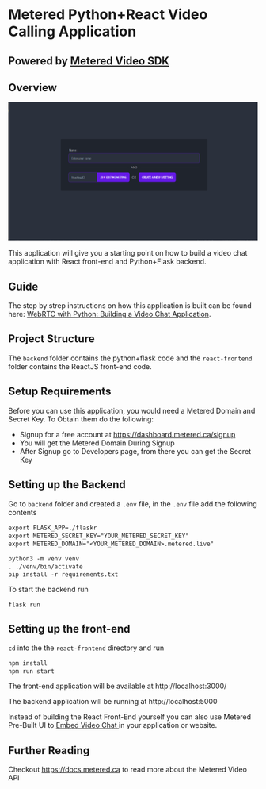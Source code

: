 # Metered Python+React Video Calling Application

## Powered by [Metered Video SDK](https://www.metered.ca/)

## Overview

![Python+React Video Calling Application](image.png)

This application will give you a starting point on how to build a video chat application with React front-end and Python+Flask backend.

## Guide

The step by strep instructions on how this application is built can be found here: [WebRTC with Python: Building a Video Chat Application](https://www.metered.ca/blog/webrtc-with-python-building-a-video-chat-application/).

## Project Structure

The `backend` folder contains the python+flask code and the `react-frontend` folder contains the ReactJS front-end code.

## Setup Requirements

Before you can use this application, you would need a Metered Domain and Secret Key. To Obtain them do the following:

- Signup for a free account at https://dashboard.metered.ca/signup
- You will get the Metered Domain During Signup
- After Signup go to Developers page, from there you can get the Secret Key

## Setting up the Backend

Go to `backend` folder and created a `.env` file, in the `.env` file add the following contents

```env
export FLASK_APP=./flaskr
export METERED_SECRET_KEY="YOUR_METERED_SECRET_KEY"
export METERED_DOMAIN="<YOUR_METERED_DOMAIN>.metered.live"
```

```
python3 -m venv venv
. ./venv/bin/activate
pip install -r requirements.txt
```

To start the backend run

```
flask run
```

## Setting up the front-end

`cd` into the the `react-frontend` directory and run

```
npm install
npm run start
```

The front-end application will be available at http://localhost:3000/

The backend application will be running at http://localhost:5000

Instead of building the React Front-End yourself you can also use Metered Pre-Built UI to [Embed Video Chat ](https://www.metered.ca/embed-video-chat) in your application or website.

## Further Reading

Checkout https://docs.metered.ca to read more about the Metered Video API
